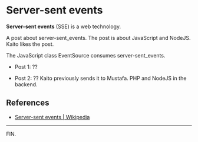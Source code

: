 # Server-sent events

**Server-sent events** (SSE) is a web technology.

A post about server-sent_events. The post is about JavaScript and NodeJS. Kaito likes the post.

The JavaScript class EventSource consumes server-sent_events.


- Post 1: ??

- Post 2: ??
Kaito previously sends it to Mustafa.
PHP and NodeJS in the backend.


## References

- [Server-sent events | Wikipedia](https://en.wikipedia.org/wiki/Server-sent_events)

---

FIN.

